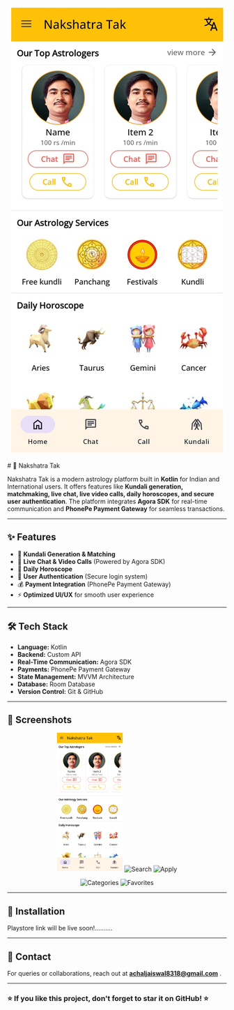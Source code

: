 <p align="center">
 <img src="screenshots/Home.jpg" alt="Home" height="40%">
</p>
# 🌟 Nakshatra Tak

Nakshatra Tak is a modern astrology platform built in **Kotlin** for Indian and International users. It offers features like **Kundali generation, matchmaking, live chat, live video calls, daily horoscopes, and secure user authentication**. The platform integrates **Agora SDK** for real-time communication and **PhonePe Payment Gateway** for seamless transactions.

---

## ✨ Features

- 📜 **Kundali Generation & Matching**
- 💬 **Live Chat & Video Calls** (Powered by Agora SDK)
- 🔮 **Daily Horoscope**
- 🔐 **User Authentication** (Secure login system)
- 💰 **Payment Integration** (PhonePe Payment Gateway)
- ⚡ **Optimized UI/UX** for smooth user experience

---

## 🛠️ Tech Stack

- **Language:** Kotlin
- **Backend:**  Custom API
- **Real-Time Communication:** Agora SDK
- **Payments:** PhonePe Payment Gateway
- **State Management:** MVVM Architecture
- **Database:** Room Database
- **Version Control:** Git & GitHub

---

## 📸 Screenshots

<p align="center">
  <img src="screenshots/Home.jpg" alt="Home" width="30%">
  <img src="screenshots/" alt="Search" width="30%">
    <img src="screenshots/Screenshot_2023-08-21-13-15-39-655_com.example.mywallpapers.jpg" alt="Apply" width="30%">
</p>

<p align="center">
  <img src="screenshots/Screenshot_2023-08-21-13-14-07-188_com.example.mywallpapers.jpg" alt="Categories" width="30%">
  <img src="screenshots/Screenshot_2023-08-21-13-20-15-194_com.example.mywallpapers.jpg" alt="Favorites" width="30%">
</p>


---

## 🚀 Installation

Playstore link will be live soon!..........

---

## 📩 Contact

For queries or collaborations, reach out at **achaljaiswal8318@gmail.com** .

---

### ⭐ If you like this project, don't forget to star it on GitHub! ⭐
